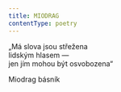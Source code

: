 ```yaml
---
title: MIODRAG
contentType: poetry
---
```


<section>

„Má slova jsou střežena              
lidským hlasem —  
jen jím mohou být osvobozena“

Miodrag básník

</section>
